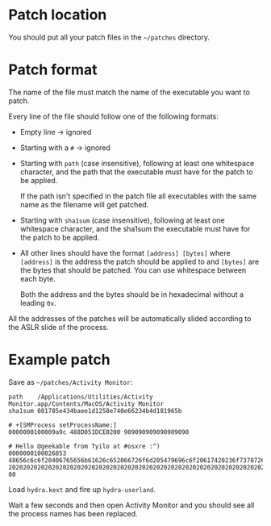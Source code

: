 Patch location
==============

You should put all your patch files in the `~/patches` directory.

Patch format
============

The name of the file must match the name of the executable you want to patch.

Every line of the file should follow one of the following formats:
- Empty line -> ignored
- Starting with a `#` -> ignored
- Starting with `path` (case insensitive), following at least one whitespace character,
  and the path that the executable must have for the patch to be applied.

  If the path isn't specified in the patch file all executables with the same name as the filename will get patched.

- Starting with `sha1sum` (case insensitive), following at least one whitespace character,
  and the sha1sum the executable must have for the patch to be applied.
- All other lines should have the format `[address] [bytes]`
  where `[address]` is the address the patch should be applied to
  and `[bytes]` are the bytes that should be patched. You can use whitespace between each byte.

  Both the address and the bytes should be in hexadecimal without a leading `0x`.

All the addresses of the patches will be automatically slided according to the ASLR slide of the process.

Example patch
=============
Save as `~/patches/Activity Monitor`:
```
path    /Applications/Utilities/Activity Monitor.app/Contents/MacOS/Activity Monitor
sha1sum 081785e434baee1d1258e740e66234b4d181965b

# +[SMProcess setProcessName:]
0000000100009a9c 488D051DCE0200 909090909090909090

# Hello @geekable from Tyilo at #osxre :^)
0000000100026853 48656c6c6f20406765656b61626c652066726f6d205479696c6f20617420236f73787265203a5e29 20202020202020202020202020202020202020202020202020202020202020202020202020202020202020202020202020202020 00
```

Load `hydra.kext` and fire up `hydra-userland`.

Wait a few seconds and then open Activity Monitor and you should see all the process names has been replaced.
